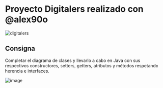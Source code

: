 # Proyecto Digitalers realizado con @alex90o
![digitalers](https://user-images.githubusercontent.com/83146564/133868753-bc4bce21-9b41-4a83-9ccd-fe98d2a38d94.jpg)

## Consigna
Completar el diagrama de clases y llevarlo a cabo en Java con sus respectivos constructores, setters, getters, atributos y métodos respetando herencia e interfaces.

![image](https://user-images.githubusercontent.com/83146564/133868655-e103dace-f2cc-47dd-9697-204c890c6305.png)

